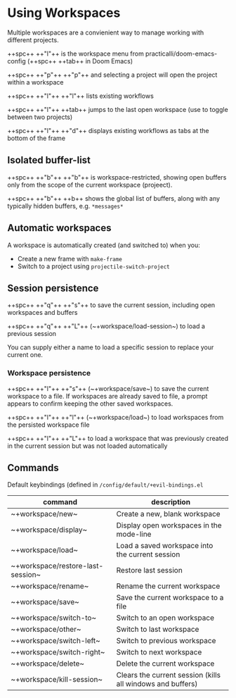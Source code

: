 # Using Workspaces

Multiple workspaces are a convienient way to manage working with different projects.

++spc++ ++"l"++ is the workspace menu from practicalli/doom-emacs-config (++spc++ ++tab++ in Doom Emacs)

++spc++ ++"p"++ ++"p"++ and selecting a project will open the project within a workspace

++spc++ ++"l"++ ++"l"++ lists existing workflows

++spc++ ++"l"++ ++tab++ jumps to the last open workspace (use to toggle between two projects)

++spc++ ++"l"++ ++"d"++ displays existing workflows as tabs at the bottom of the frame


## Isolated buffer-list

++spc++ ++"b"++ ++"b"++ is workspace-restricted, showing open buffers only from the scope of the current workspace (projeect). 

++spc++ ++"b"++ ++b++ shows the global list of buffers, along with any typically hidden buffers, e.g. `*messages*` 


## Automatic workspaces

A workspace is automatically created (and switched to) when you:

- Create a new frame with `make-frame`
- Switch to a project using `projectile-switch-project`


## Session persistence

++spc++ ++"q"++ ++"s"++ to save the current session, including open workspaces and buffers 

++spc++ ++"q"++ ++"L"++ (~+workspace/load-session~) to load a previous session

You can supply either a name to load a specific session to replace your current one.

### Workspace persistence

++spc++ ++"l"++ ++"s"++ (~+workspace/save~) to save the current workspace to a file.  If workspaces are already saved to file, a prompt appears to confirm keeping the other saved workspaces.

++spc++ ++"l"++ ++"l"++ (~+workspace/load~) to load workspaces from the persisted workspace file

++spc++ ++"l"++ ++"L"++ to load a workspace that was previously created in the current session but was not loaded automatically

## Commands

Default keybindings (defined in `/config/default/+evil-bindings.el`

| command                           | description                                                |
|-----------------------------------|------------------------------------------------------------|
| ~+workspace/new~                  | Create a new, blank workspace                              |
| ~+workspace/display~              | Display open workspaces in the mode-line                   |
| ~+workspace/load~                 | Load a saved workspace into the current session            |
| ~+workspace/restore-last-session~ | Restore last session                                       |
| ~+workspace/rename~               | Rename the current workspace                               |
| ~+workspace/save~                 | Save the current workspace to a file                       |
| ~+workspace/switch-to~            | Switch to an open workspace                                |
| ~+workspace/other~                | Switch to last workspace                                   |
| ~+workspace/switch-left~          | Switch to previous workspace                               |
| ~+workspace/switch-right~         | Switch to next workspace                                   |
| ~+workspace/delete~               | Delete the current workspace                               |
| ~+workspace/kill-session~         | Clears the current session (kills all windows and buffers) |
